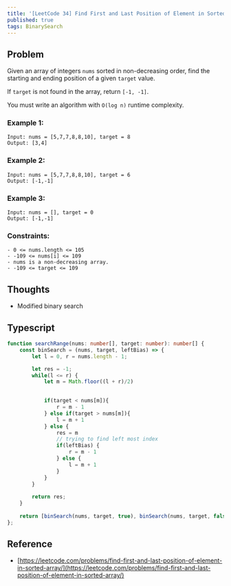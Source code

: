 ```yaml
---
title: '[LeetCode 34] Find First and Last Position of Element in Sorted Array'
published: true
tags: BinarySearch
---
```


## Problem

Given an array of integers `nums` sorted in non-decreasing order, find the
starting and ending position of a given `target` value.

If `target` is not found in the array, return `[-1, -1]`.

You must write an algorithm with `O(log n)` runtime complexity.

### Example 1:

```
Input: nums = [5,7,7,8,8,10], target = 8
Output: [3,4]
```

### Example 2:

```
Input: nums = [5,7,7,8,8,10], target = 6
Output: [-1,-1]
```

### Example 3:

```
Input: nums = [], target = 0
Output: [-1,-1]
```
 
### Constraints:

```
- 0 <= nums.length <= 105
- -109 <= nums[i] <= 109
- nums is a non-decreasing array.
- -109 <= target <= 109
```

## Thoughts

- Modified binary search

## Typescript

```typescript
function searchRange(nums: number[], target: number): number[] {
    const binSearch = (nums, target, leftBias) => {
        let l = 0, r = nums.length - 1;

        let res = -1;
        while(l <= r) {
            let m = Math.floor((l + r)/2)

            
            if(target < nums[m]){
                r = m - 1
            } else if(target > nums[m]){
                l = m + 1
            } else {
                res = m
                // trying to find left most index
                if(leftBias) {
                    r = m - 1
                } else {
                    l = m + 1
                }
            }
        }
        
        return res;
    }
    
    return [binSearch(nums, target, true), binSearch(nums, target, false)]
};
```

## Reference

- [https://leetcode.com/problems/find-first-and-last-position-of-element-in-sorted-array/](https://leetcode.com/problems/find-first-and-last-position-of-element-in-sorted-array/)